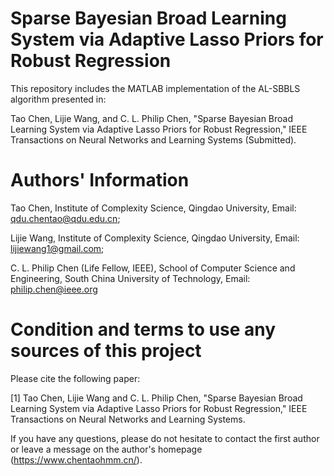 # Sparse Bayesian Broad Learning System via Adaptive Lasso Priors for Robust Regression

This repository includes the MATLAB implementation of the AL-SBBLS algorithm presented in:

Tao Chen, Lijie Wang, and C. L. Philip Chen, "Sparse Bayesian Broad Learning System via Adaptive Lasso Priors for Robust Regression," IEEE Transactions on Neural Networks and Learning Systems (Submitted).

# Authors' Information
Tao Chen, 
Institute of Complexity Science, Qingdao University, 
Email: qdu.chentao@qdu.edu.cn; 

Lijie Wang,
Institute of Complexity Science, Qingdao University, 
Email: lijiewang1@gmail.com;

C. L. Philip Chen (Life Fellow, IEEE),
School of Computer Science and Engineering, South China University of Technology,
Email: philip.chen@ieee.org

# Condition and terms to use any sources of this project
 Please cite the following paper:
 
   [1] Tao Chen, Lijie Wang and C. L. Philip Chen, "Sparse Bayesian Broad Learning System via Adaptive Lasso Priors for Robust Regression," IEEE Transactions on Neural Networks and Learning Systems.

 
If you have any questions, please do not hesitate to contact the first author or leave a message on the author's homepage (https://www.chentaohmm.cn/).

   
